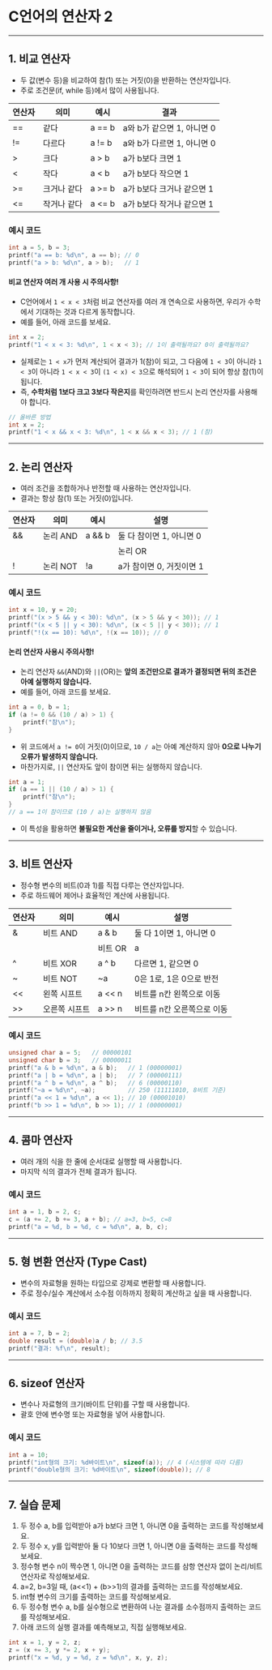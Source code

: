 # C언어의 연산자 2

---

## 1. 비교 연산자
- 두 값(변수 등)을 비교하여 참(1) 또는 거짓(0)을 반환하는 연산자입니다.
- 주로 조건문(if, while 등)에서 많이 사용됩니다.

| 연산자 | 의미         | 예시         | 결과           |
|--------|--------------|--------------|----------------|
| ==     | 같다         | a == b       | a와 b가 같으면 1, 아니면 0 |
| !=     | 다르다       | a != b       | a와 b가 다르면 1, 아니면 0 |
| >      | 크다         | a > b        | a가 b보다 크면 1 |
| <      | 작다         | a < b        | a가 b보다 작으면 1 |
| >=     | 크거나 같다  | a >= b       | a가 b보다 크거나 같으면 1 |
| <=     | 작거나 같다  | a <= b       | a가 b보다 작거나 같으면 1 |

### 예시 코드
```c
int a = 5, b = 3;
printf("a == b: %d\n", a == b); // 0
printf("a > b: %d\n", a > b);   // 1
```

#### 비교 연산자 여러 개 사용 시 주의사항!
- C언어에서 `1 < x < 3`처럼 비교 연산자를 여러 개 연속으로 사용하면, 우리가 수학에서 기대하는 것과 다르게 동작합니다.
- 예를 들어, 아래 코드를 보세요.
```c
int x = 2;
printf("1 < x < 3: %d\n", 1 < x < 3); // 1이 출력될까요? 0이 출력될까요?
```
- 실제로는 `1 < x`가 먼저 계산되어 결과가 1(참)이 되고, 그 다음에 `1 < 3`이 아니라 `1 < 3`이 아니라 `1 < x < 3`이 `(1 < x) < 3`으로 해석되어 `1 < 3`이 되어 항상 참(1)이 됩니다.
- 즉, **수학처럼 1보다 크고 3보다 작은지**를 확인하려면 반드시 논리 연산자를 사용해야 합니다.
```c
// 올바른 방법
int x = 2;
printf("1 < x && x < 3: %d\n", 1 < x && x < 3); // 1 (참)
```

---

## 2. 논리 연산자
- 여러 조건을 조합하거나 반전할 때 사용하는 연산자입니다.
- 결과는 항상 참(1) 또는 거짓(0)입니다.

| 연산자 | 의미         | 예시           | 설명                       |
|--------|--------------|----------------|----------------------------|
| &&     | 논리 AND     | a && b         | 둘 다 참이면 1, 아니면 0   |
| ||     | 논리 OR      | a || b         | 둘 중 하나라도 참이면 1    |
| !      | 논리 NOT     | !a             | a가 참이면 0, 거짓이면 1   |

### 예시 코드
```c
int x = 10, y = 20;
printf("(x > 5 && y < 30): %d\n", (x > 5 && y < 30)); // 1
printf("(x < 5 || y < 30): %d\n", (x < 5 || y < 30)); // 1
printf("!(x == 10): %d\n", !(x == 10)); // 0
```

#### 논리 연산자 사용시 주의사항!
- 논리 연산자 `&&`(AND)와 `||`(OR)는 **앞의 조건만으로 결과가 결정되면 뒤의 조건은 아예 실행하지 않습니다.**
- 예를 들어, 아래 코드를 보세요.
```c
int a = 0, b = 1;
if (a != 0 && (10 / a) > 1) {
    printf("참\n");
}
```
- 위 코드에서 `a != 0`이 거짓(0)이므로, `10 / a`는 아예 계산하지 않아 **0으로 나누기 오류가 발생하지 않습니다.**
- 마찬가지로, `||` 연산자도 앞이 참이면 뒤는 실행하지 않습니다.
```c
int a = 1;
if (a == 1 || (10 / a) > 1) {
    printf("참\n");
}
// a == 1이 참이므로 (10 / a)는 실행하지 않음
```
- 이 특성을 활용하면 **불필요한 계산을 줄이거나, 오류를 방지**할 수 있습니다.

---

## 3. 비트 연산자
- 정수형 변수의 비트(0과 1)를 직접 다루는 연산자입니다.
- 주로 하드웨어 제어나 효율적인 계산에 사용됩니다.

| 연산자 | 의미         | 예시     | 설명                       |
|--------|--------------|----------|----------------------------|
| &      | 비트 AND     | a & b    | 둘 다 1이면 1, 아니면 0    |
| |      | 비트 OR      | a | b    | 둘 중 하나라도 1이면 1     |
| ^      | 비트 XOR     | a ^ b    | 다르면 1, 같으면 0         |
| ~      | 비트 NOT     | ~a       | 0은 1로, 1은 0으로 반전     |
| <<     | 왼쪽 시프트  | a << n   | 비트를 n칸 왼쪽으로 이동    |
| >>     | 오른쪽 시프트| a >> n   | 비트를 n칸 오른쪽으로 이동  |

### 예시 코드
```c
unsigned char a = 5;   // 00000101
unsigned char b = 3;   // 00000011
printf("a & b = %d\n", a & b);   // 1 (00000001)
printf("a | b = %d\n", a | b);   // 7 (00000111)
printf("a ^ b = %d\n", a ^ b);   // 6 (00000110)
printf("~a = %d\n", ~a);         // 250 (11111010, 8비트 기준)
printf("a << 1 = %d\n", a << 1); // 10 (00001010)
printf("b >> 1 = %d\n", b >> 1); // 1 (00000001)
```

---

## 4. 콤마 연산자
- 여러 개의 식을 한 줄에 순서대로 실행할 때 사용합니다.
- 마지막 식의 결과가 전체 결과가 됩니다.

### 예시 코드
```c
int a = 1, b = 2, c;
c = (a += 2, b += 3, a + b); // a=3, b=5, c=8
printf("a = %d, b = %d, c = %d\n", a, b, c);
```

---

## 5. 형 변환 연산자 (Type Cast)
- 변수의 자료형을 원하는 타입으로 강제로 변환할 때 사용합니다.
- 주로 정수/실수 계산에서 소수점 이하까지 정확히 계산하고 싶을 때 사용합니다.

### 예시 코드
```c
int a = 7, b = 2;
double result = (double)a / b; // 3.5
printf("결과: %f\n", result);
```

---

## 6. sizeof 연산자
- 변수나 자료형의 크기(바이트 단위)를 구할 때 사용합니다.
- 괄호 안에 변수명 또는 자료형을 넣어 사용합니다.

### 예시 코드
```c
int a = 10;
printf("int형의 크기: %d바이트\n", sizeof(a)); // 4 (시스템에 따라 다름)
printf("double형의 크기: %d바이트\n", sizeof(double)); // 8
```

---

## 7. 실습 문제

1. 두 정수 a, b를 입력받아 a가 b보다 크면 1, 아니면 0을 출력하는 코드를 작성해보세요.
2. 두 정수 x, y를 입력받아 둘 다 10보다 크면 1, 아니면 0을 출력하는 코드를 작성해보세요.
3. 정수형 변수 n이 짝수면 1, 아니면 0을 출력하는 코드를 삼항 연산자 없이 논리/비트 연산자로 작성해보세요.
4. a=2, b=3일 때, (a<<1) + (b>>1)의 결과를 출력하는 코드를 작성해보세요.
5. int형 변수의 크기를 출력하는 코드를 작성해보세요.
6. 두 정수형 변수 a, b를 실수형으로 변환하여 나눈 결과를 소수점까지 출력하는 코드를 작성해보세요.
7. 아래 코드의 실행 결과를 예측해보고, 직접 실행해보세요.
```c
int x = 1, y = 2, z;
z = (x += 3, y *= 2, x + y);
printf("x = %d, y = %d, z = %d\n", x, y, z);
```
